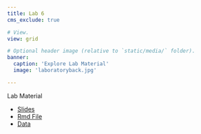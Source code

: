 ```yaml
---
title: Lab 6
cms_exclude: true

# View.
view: grid

# Optional header image (relative to `static/media/` folder).
banner:
  caption: 'Explore Lab Material'
  image: 'laboratoryback.jpg'

---
```


Lab Material 
- [Slides](slides/health-policy.pdf)
- [Rmd File](resources/health-policy-resources.pdf)
- [Data](resources/health-policy-resources.pdf)
